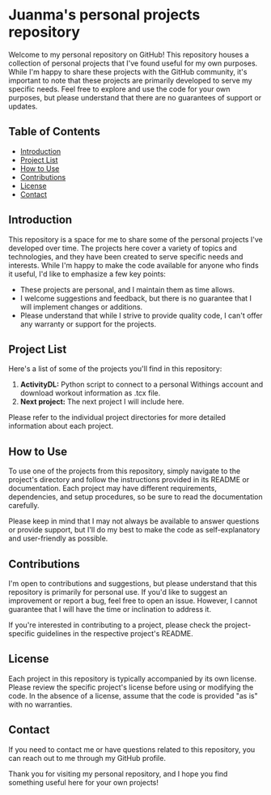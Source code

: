 #  Juanma's personal projects repository

Welcome to my personal repository on GitHub! This repository houses a collection of personal projects that I've found useful for my own purposes. While I'm happy to share these projects with the GitHub community, it's important to note that these projects are primarily developed to serve my specific needs. Feel free to explore and use the code for your own purposes, but please understand that there are no guarantees of support or updates.

## Table of Contents

- [Introduction](#introduction)
- [Project List](#project-list)
- [How to Use](#how-to-use)
- [Contributions](#contributions)
- [License](#license)
- [Contact](#contact)

## Introduction

This repository is a space for me to share some of the personal projects I've developed over time. The projects here cover a variety of topics and technologies, and they have been created to serve specific needs and interests. While I'm happy to make the code available for anyone who finds it useful, I'd like to emphasize a few key points:

- These projects are personal, and I maintain them as time allows.
- I welcome suggestions and feedback, but there is no guarantee that I will implement changes or additions.
- Please understand that while I strive to provide quality code, I can't offer any warranty or support for the projects.

## Project List

Here's a list of some of the projects you'll find in this repository:

1. **ActivityDL:** Python script to connect to a personal Withings account and download workout information as .tcx file.
2. **Next project:** The next project I will include here.

Please refer to the individual project directories for more detailed information about each project.

## How to Use

To use one of the projects from this repository, simply navigate to the project's directory and follow the instructions provided in its README or documentation. Each project may have different requirements, dependencies, and setup procedures, so be sure to read the documentation carefully.

Please keep in mind that I may not always be available to answer questions or provide support, but I'll do my best to make the code as self-explanatory and user-friendly as possible.

## Contributions

I'm open to contributions and suggestions, but please understand that this repository is primarily for personal use. If you'd like to suggest an improvement or report a bug, feel free to open an issue. However, I cannot guarantee that I will have the time or inclination to address it.

If you're interested in contributing to a project, please check the project-specific guidelines in the respective project's README.

## License

Each project in this repository is typically accompanied by its own license. Please review the specific project's license before using or modifying the code. In the absence of a license, assume that the code is provided "as is" with no warranties.

## Contact

If you need to contact me or have questions related to this repository, you can reach out to me through my GitHub profile.

Thank you for visiting my personal repository, and I hope you find something useful here for your own projects!
